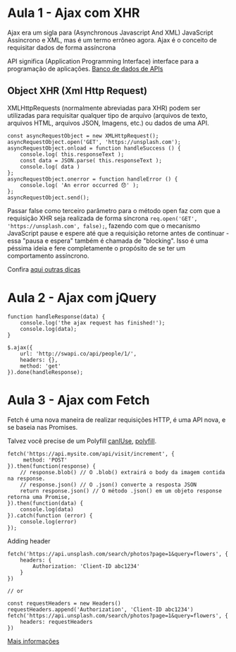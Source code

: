 
# Aula 1 - Ajax com XHR

Ajax era um sigla para (Asynchronous Javascript And XML) JavaScript Assincrono e XML, mas é um termo errôneo agora. Ajax é o conceito de requisitar dados de forma assíncrona

API significa (Application Programming Interface) interface para a programação de aplicações. [Banco de dados de APIs](https://www.programmableweb.com/apis/directory)

## Object XHR (Xml Http Request)

XMLHttpRequests (normalmente abreviadas para XHR) podem ser utilizadas para requisitar qualquer tipo de arquivo (arquivos de texto, arquivos HTML, arquivos JSON, Imagens, etc.) ou dados de uma API.

```
const asyncRequestObject = new XMLHttpRequest();
asyncRequestObject.open('GET', 'https://unsplash.com');
asyncRequestObject.onload = function handleSuccess () {
    console.log( this.responseText );
    const data = JSON.parse( this.responseText );
    console.log( data )
};
asyncRequestObject.onerror = function handleError () {
    console.log( 'An error occurred 😞' );
};
asyncRequestObject.send();
```

Passar false como terceiro parâmetro para o método open faz com que a requisição XHR seja realizada de forma síncrona `req.open('GET', 'https://unsplash.com', false);`, fazendo com que o mecanismo JavaScript pause e espere até que a requisição retorne antes de continuar - essa "pausa e espera" também é chamada de "blocking". Isso é uma péssima ideia e fere completamente o propósito de se ter um comportamento assíncrono.

Confira [aqui outras dicas](https://www.html5rocks.com/en/tutorials/file/xhr2/)

# Aula 2 - Ajax com jQuery

```
function handleResponse(data) {
    console.log('the ajax request has finished!');
    console.log(data);
}

$.ajax({
    url: 'http://swapi.co/api/people/1/',
    headers: {},
    method: 'get'
}).done(handleResponse);
```

# Aula 3 - Ajax com Fetch

Fetch é uma nova maneira de realizar requisições HTTP, é uma API nova, e se baseia nas Promises.

Talvez você precise de um Polyfill [canIUse](https://caniuse.com/#feat=fetch), [polyfill](https://github.com/github/fetch).

```
fetch('https://api.mysite.com/api/visit/increment', {
     method: 'POST'
}).then(function(response) {
    // response.blob() // O .blob() extrairá o body da imagem contida na response.
    // response.json() // O .json() converte a resposta JSON
    return response.json() // O método .json() em um objeto response retorna uma Promise,
}).then(function(data) {
    console.log(data)
}).catch(function (error) {
    console.log(error)
});
```

Adding header

```
fetch('https://api.unsplash.com/search/photos?page=1&query=flowers', {
    headers: {
        Authorization: 'Client-ID abc1234'
    }
})

// or

const requestHeaders = new Headers()
requestHeaders.append('Authorization', 'Client-ID abc1234')
fetch('https://api.unsplash.com/search/photos?page=1&query=flowers', {
    headers: requestHeaders
})
```

[Mais informações](https://davidwalsh.name/fetch)
